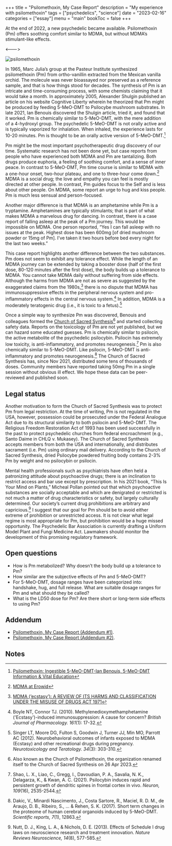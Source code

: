 +++
title = "Psilomethoxin, My Case Report"
description = "My experience with psilomethoxin"
tags = ["psychedelics", "science"]
date = "2023-02-16"
categories = ["essay"]
menu = "main"
bookToc = false
+++

At the end of 2022, a new psychedelic became available. Psilomethoxin (Pm) offers soothing comfort similar to MDMA, but without MDMA’s stimulant-like effects.

<--->

![psilomethoxin](210px-4-HO-5-MeO-DMT.svg.png)

In 1965, Marc Julia’s group at the Pasteur Institute synthesized psilomethoxin (Pm) from ortho-vanillin extracted from the Mexican vanilla orchid. The molecule was never bioassayed nor preserved as a reference sample, and that is how things stood for decades. The synthesis of Pm is an intricate and time-consuming process, with some chemists claiming that it would take a month. In approximately 2005, Alexander Shulgin published an article on his website Cognitive Liberty wherein he theorized that Pm might be produced by feeding 5-MeO-DMT to Psilocybe mushroom substrates. In late 2021, Ian Benouis discovered the Shulgin article, tried it, and found that it worked. Pm is chemically similar to 5-MeO-DMT, with the mere addition of a 4-hydroxyl group. The psychedelic 5-MeO-DMT is not orally active and is typically vaporized for inhalation. When inhaled, the experience lasts for 10-20 minutes. Pm is thought to be an orally active version of 5-MeO-DMT.[^benouis-20221228]

Pm might be the most important psychotherapeutic drug discovery of our time. Systematic research has not been done yet, but case reports from people who have experienced both MDMA and Pm are tantalizing. Both drugs produce euphoria, a feeling of soothing comfort, and a sense of inner peace. In contrast to 5-MeO-DMT, Pm time course is similar to MDMA with a one-hour onset, two-hour plateau, and one to three-hour come down.[^mdma-effects] MDMA is a social drug; the love and empathy you can feel is mostly directed at other people. In contrast, Pm guides focus to the Self and is less about other people. On MDMA, some report an urge to hug and kiss people. Pm is much less sensual and person-focused.

Another major difference is that MDMA is an amphetamine while Pm is a tryptamine. Amphetamines are typically stimulants; that is part of what makes MDMA a marvelous drug for dancing. In contrast, there is a case report of falling asleep at the peak of a Pm journey. This would be impossible on MDMA. One person reported, “Yes I can fall asleep with no issues at the peak. Highest dose has been 600mg [of dried mushroom powder or 15mg of Pm]. I’ve taken it two hours before bed every night for the last two weeks.”

This case report highlights another difference between the two substances. Pm does not seem to exhibit any tolerance effect. While the length of an MDMA journey can be extended by taking a booster dose (half of the first dose, 80-120 minutes after the first dose), the body builds up a tolerance to MDMA. You cannot take MDMA daily without suffering from side effects. Although the harms from MDMA are not as severe as suggested by the exaggerated claims from the 1980s,[^uk-mdma-review] there is no dispute that MDMA has immunosuppressive effects in the peripheral nervous system and pro-inflammatory effects in the central nervous system.[^boyle2010] In addition, MDMA is a moderately teratogenic drug (i.e., it is toxic to a fetus).[^singer2012]

Once a simple way to synthesize Pm was discovered, Benouis and colleagues formed the [Church of Sacred Synthesis](https://thesacredsynthesis.com/)[^church-name] and started collecting safety data. Reports on the toxicology of Pm are not yet published, but we can hazard some educated guesses. Pm is chemically similar to psilocin, the active metabolite of the psychedelic psilocybin. Psilocin has extremely low toxicity, is anti-inflammatory, and promotes neurogenesis.[^shao2021] Pm is also chemically similar to 5-MeO-DMT. Like psilocin, 5-MeO-DMT is anti-inflammatory and promotes neurogenesis.[^dakic2017] The Church of Sacred Synthesis has, since Nov 2021, distributed some tens of thousands of doses. Community members have reported taking 50mg Pm in a single session without obvious ill effect. We hope these data can be peer-reviewed and published soon.

## Legal status

Another motivation to form the Church of Sacred Synthesis was to protect Pm from legal restriction. At the time of writing, Pm is not regulated in the USA, however, possession could be prosecuted under the Federal Analogue Act due to its structural similarity to both psilocin and 5-MeO-DMT. The Religious Freedom Restoration Act of 1993 has been used successfully in the past to protect psychedelic churches from federal encroachment (e.g., Santo Daime in CHLQ v. Mukasey). The Church of Sacred Synthesis accepts members from both the USA and internationally, and distributes sacrament (i.e. Pm) using ordinary mail delivery. According to the Church of Sacred Synthesis, dried Psilocybe powdered fruiting body contains 2-3% Pm by weight and no psilocybin or psilocin.

Mental health professionals such as psychiatrists have often held a patronizing attitude about psychoactive drugs; there is an inclination to restrict access and bar use except by prescription. In his 2021 book, “This Is Your Mind on Plants,” Micheal Pollan pointed out that which psychoactive substances are socially acceptable and which are denigrated or restricted is not much a matter of drug characteristics or safety, but largely culturally determined. Our society’s current drug prohibitions are arbitrary and capricious.[^nutt2013] I suggest that our goal for Pm should be to avoid either extreme of prohibition or unrestricted access. It is not clear what legal regime is most appropriate for Pm, but prohibition would be a huge missed opportunity. The Psychedelic Bar Association is currently drafting a Uniform Model Plant and Fungi Medicine Act. Lawmakers should monitor the development of this promising regulatory framework.

## Open questions

* How is Pm metabolized? Why doesn’t the body build up a tolerance to Pm?
* How similar are the subjective effects of Pm and 5-MeO-DMT?
* For 5-MeO-DMT, dosage ranges have been categorized into: handshake, hug, and full release. What are suitable dosage ranges for Pm and what should they be called?
* What is the LD50 dose for Pm? Are there short or long-term side effects to using Pm?

## Addendum

- [Psilomethoxin, My Case Report (Addendum #1)](/posts/psilomethoxin-case-report-addendum1).
- [Psilomethoxin, My Case Report (Addendum #2)](/posts/psilomethoxin-case-report-addendum2).

## Notes

[^benouis-20221228]: [Psilomethoxin: Ingestible 5-MeO-DMT-Ian Benouis, 5-MeO-DMT Information & Vital Education](https://www.youtube.com/watch?v=SeROOGFnwek)

[^mdma-effects]: [MDMA at Erowid](https://erowid.org/chemicals/mdma/mdma_effects.shtml)

[^uk-mdma-review]: [MDMA (‘ecstasy’): A REVIEW OF ITS HARMS AND CLASSIFICATION UNDER THE MISUSE OF DRUGS ACT 1971](https://assets.publishing.service.gov.uk/government/uploads/system/uploads/attachment_data/file/119088/mdma-report.pdf)

[^boyle2010]: Boyle NT, Connor TJ. (2010). Methylenedioxymethamphetamine ('Ecstasy')-induced immunosuppression: A cause for concern? *British Journal of Pharmacology. 161*(1): 17-32.

[^singer2012]: Singer LT, Moore DG, Fulton S, Goodwin J, Turner JJ, Min MO, Parrott AC (2012). Neurobehavioral outcomes of infants exposed to MDMA (Ecstasy) and other recreational drugs during pregnancy. *Neurotoxicology and Teratology. 34*(3): 303-310.

[^shao2021]: Shao, L. X., Liao, C., Gregg, I., Davoudian, P. A., Savalia, N. K., Delagarza, K., & Kwan, A. C. (2021). Psilocybin induces rapid and persistent growth of dendritic spines in frontal cortex in vivo. *Neuron, 109*(16), 2535-2544.

[^dakic2017]: Dakic, V., Minardi Nascimento, J., Costa Sartore, R., Maciel, R. D. M., de Araujo, D. B., Ribeiro, S., ... & Rehen, S. K. (2017). Short term changes in the proteome of human cerebral organoids induced by 5-MeO-DMT. *Scientific reports, 7*(1), 12863.

[^nutt2013]: Nutt, D. J., King, L. A., & Nichols, D. E. (2013). Effects of Schedule I drug laws on neuroscience research and treatment innovation. *Nature Reviews Neuroscience, 14*(8), 577-585.

[^church-name]: Also known as the Church of Psilomethoxin, the organization renamed itself to the Church of Sacred Synthesis on 26 Apr 2023.
